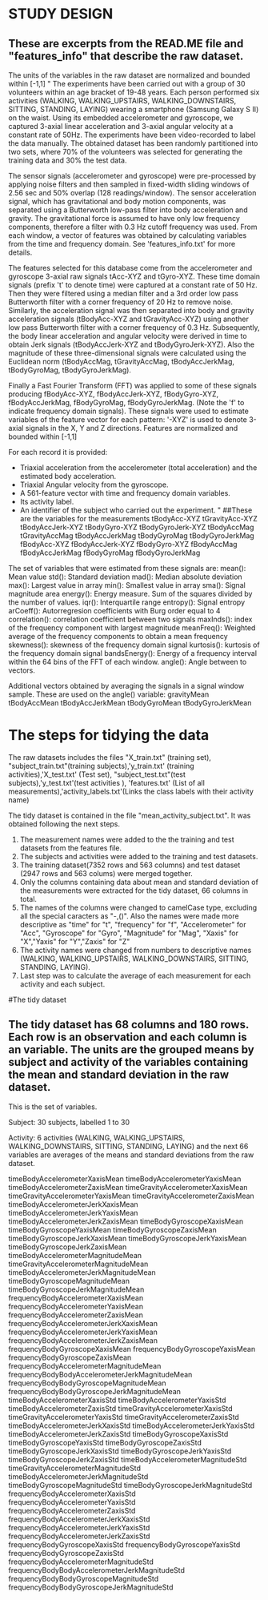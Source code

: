 # STUDY DESIGN
## These are excerpts from the READ.ME file and "features_info" that describe the raw dataset.

The units of the variables in the raw dataset are normalized and bounded within [-1,1]
"
The experiments have been carried out with a group of 30 volunteers within an age bracket of 19-48 years. Each person performed six activities (WALKING, WALKING_UPSTAIRS, WALKING_DOWNSTAIRS, SITTING, STANDING, LAYING) wearing a smartphone (Samsung Galaxy S II) on the waist. Using its embedded accelerometer and gyroscope, we captured 3-axial linear acceleration and 3-axial angular velocity at a constant rate of 50Hz. The experiments have been video-recorded to label the data manually. The obtained dataset has been randomly partitioned into two sets, where 70% of the volunteers was selected for generating the training data and 30% the test data. 

The sensor signals (accelerometer and gyroscope) were pre-processed by applying noise filters and then sampled in fixed-width sliding windows of 2.56 sec and 50% overlap (128 readings/window). The sensor acceleration signal, which has gravitational and body motion components, was separated using a Butterworth low-pass filter into body acceleration and gravity. The gravitational force is assumed to have only low frequency components, therefore a filter with 0.3 Hz cutoff frequency was used. From each window, a vector of features was obtained by calculating variables from the time and frequency domain. See 'features_info.txt' for more details. 

The features selected for this database come from the accelerometer and gyroscope 3-axial raw signals tAcc-XYZ and tGyro-XYZ. These time domain signals (prefix 't' to denote time) were captured at a constant rate of 50 Hz. Then they were filtered using a median filter and a 3rd order low pass Butterworth filter with a corner frequency of 20 Hz to remove noise. Similarly, the acceleration signal was then separated into body and gravity acceleration signals (tBodyAcc-XYZ and tGravityAcc-XYZ) using another low pass Butterworth filter with a corner frequency of 0.3 Hz. 
Subsequently, the body linear acceleration and angular velocity were derived in time to obtain Jerk signals (tBodyAccJerk-XYZ and tBodyGyroJerk-XYZ). Also the magnitude of these three-dimensional signals were calculated using the Euclidean norm (tBodyAccMag, tGravityAccMag, tBodyAccJerkMag, tBodyGyroMag, tBodyGyroJerkMag). 

Finally a Fast Fourier Transform (FFT) was applied to some of these signals producing fBodyAcc-XYZ, fBodyAccJerk-XYZ, fBodyGyro-XYZ, fBodyAccJerkMag, fBodyGyroMag, fBodyGyroJerkMag. (Note the 'f' to indicate frequency domain signals). 
These signals were used to estimate variables of the feature vector for each pattern:  '-XYZ' is used to denote 3-axial signals in the X, Y and Z directions.
Features are normalized and bounded within [-1,1]

For each record it is provided:
- Triaxial acceleration from the accelerometer (total acceleration) and the estimated body acceleration.
- Triaxial Angular velocity from the gyroscope. 
- A 561-feature vector with time and frequency domain variables. 
- Its activity label. 
- An identifier of the subject who carried out the experiment.
"
##These are the variables for the measurements
tBodyAcc-XYZ
tGravityAcc-XYZ
tBodyAccJerk-XYZ
tBodyGyro-XYZ
tBodyGyroJerk-XYZ
tBodyAccMag
tGravityAccMag
tBodyAccJerkMag
tBodyGyroMag
tBodyGyroJerkMag
fBodyAcc-XYZ
fBodyAccJerk-XYZ
fBodyGyro-XYZ
fBodyAccMag
fBodyAccJerkMag
fBodyGyroMag
fBodyGyroJerkMag

The set of variables that were estimated from these signals are: 
mean(): Mean value
std(): Standard deviation
mad(): Median absolute deviation 
max(): Largest value in array
min(): Smallest value in array
sma(): Signal magnitude area
energy(): Energy measure. Sum of the squares divided by the number of values. 
iqr(): Interquartile range 
entropy(): Signal entropy
arCoeff(): Autorregresion coefficients with Burg order equal to 4
correlation(): correlation coefficient between two signals
maxInds(): index of the frequency component with largest magnitude
meanFreq(): Weighted average of the frequency components to obtain a mean frequency
skewness(): skewness of the frequency domain signal 
kurtosis(): kurtosis of the frequency domain signal 
bandsEnergy(): Energy of a frequency interval within the 64 bins of the FFT of each window.
angle(): Angle between to vectors.

Additional vectors obtained by averaging the signals in a signal window sample. These are used on the angle() variable:
gravityMean
tBodyAccMean
tBodyAccJerkMean
tBodyGyroMean
tBodyGyroJerkMean

# The steps for tidying the data
The raw datasets includes the files "X_train.txt" (training set), "subject_train.txt"(training subjects),'y_train.txt' (training activities),'X_test.txt' (Test set), "subject_test.txt"(test subjects),'y_test.txt'(test activities ), 'features.txt' (List of all measurements),'activity_labels.txt'(Links the class labels with their activity name)

The tidy dataset is contained in the file "mean_activity_subject.txt". It was  obtained following the next steps.

1. The measurement names were added to the the training and test datasets from the features file.
2. The subjects and activities were added to the training and test datasets. 
3. The training dataset(7352 rows and 563 columns) and test dataset (2947 rows and 563 colums) were merged together.
4. Only the columns containing data about mean and standard deviation of the measurements were extracted for the tidy dataset, 66 columns in total.
5. The names of the columns were changed to camelCase type, excluding all the special caracters as "-,()".  Also the names were made more descriptive as "time" for "t", "frequency" for "f", "Accelerometer" for "Acc", "Gyroscope" for "Gyro", "Magnitude" for "Mag", "Xaxis" for "X","Yaxis" for "Y","Zaxis" for "Z"
6. The activity names were changed from numbers to descriptive names (WALKING, WALKING_UPSTAIRS, WALKING_DOWNSTAIRS, SITTING, STANDING, LAYING).
7. Last step was to calculate the average of each measurement for each activity and each subject.

#The tidy dataset
## The tidy dataset has 68 columns and 180 rows. Each row is an observation and each column is an variable. The units are the grouped means by subject and activity of the variables containing the mean and standard deviation in the raw dataset. 
This is the set of variables.

Subject: 30 subjects, labelled 1 to 30

Activity: 6 activities (WALKING, WALKING_UPSTAIRS, WALKING_DOWNSTAIRS, SITTING, STANDING, LAYING)
and the next 66 variables are averages of the means and standard deviations from the raw dataset.

timeBodyAccelerometerXaxisMean
timeBodyAccelerometerYaxisMean
timeBodyAccelerometerZaxisMean
timeGravityAccelerometerXaxisMean
timeGravityAccelerometerYaxisMean
timeGravityAccelerometerZaxisMean
timeBodyAccelerometerJerkXaxisMean
timeBodyAccelerometerJerkYaxisMean
timeBodyAccelerometerJerkZaxisMean
timeBodyGyroscopeXaxisMean
timeBodyGyroscopeYaxisMean
timeBodyGyroscopeZaxisMean
timeBodyGyroscopeJerkXaxisMean
timeBodyGyroscopeJerkYaxisMean
timeBodyGyroscopeJerkZaxisMean
timeBodyAccelerometerMagnitudeMean
timeGravityAccelerometerMagnitudeMean
timeBodyAccelerometerJerkMagnitudeMean
timeBodyGyroscopeMagnitudeMean
timeBodyGyroscopeJerkMagnitudeMean
frequencyBodyAccelerometerXaxisMean
frequencyBodyAccelerometerYaxisMean
frequencyBodyAccelerometerZaxisMean
frequencyBodyAccelerometerJerkXaxisMean
frequencyBodyAccelerometerJerkYaxisMean
frequencyBodyAccelerometerJerkZaxisMean
frequencyBodyGyroscopeXaxisMean
frequencyBodyGyroscopeYaxisMean
frequencyBodyGyroscopeZaxisMean
frequencyBodyAccelerometerMagnitudeMean
frequencyBodyBodyAccelerometerJerkMagnitudeMean
frequencyBodyBodyGyroscopeMagnitudeMean
frequencyBodyBodyGyroscopeJerkMagnitudeMean
timeBodyAccelerometerXaxisStd
timeBodyAccelerometerYaxisStd
timeBodyAccelerometerZaxisStd
timeGravityAccelerometerXaxisStd
timeGravityAccelerometerYaxisStd
timeGravityAccelerometerZaxisStd
timeBodyAccelerometerJerkXaxisStd
timeBodyAccelerometerJerkYaxisStd
timeBodyAccelerometerJerkZaxisStd
timeBodyGyroscopeXaxisStd
timeBodyGyroscopeYaxisStd
timeBodyGyroscopeZaxisStd
timeBodyGyroscopeJerkXaxisStd
timeBodyGyroscopeJerkYaxisStd
timeBodyGyroscopeJerkZaxisStd
timeBodyAccelerometerMagnitudeStd
timeGravityAccelerometerMagnitudeStd
timeBodyAccelerometerJerkMagnitudeStd
timeBodyGyroscopeMagnitudeStd
timeBodyGyroscopeJerkMagnitudeStd
frequencyBodyAccelerometerXaxisStd
frequencyBodyAccelerometerYaxisStd
frequencyBodyAccelerometerZaxisStd
frequencyBodyAccelerometerJerkXaxisStd
frequencyBodyAccelerometerJerkYaxisStd
frequencyBodyAccelerometerJerkZaxisStd
frequencyBodyGyroscopeXaxisStd
frequencyBodyGyroscopeYaxisStd
frequencyBodyGyroscopeZaxisStd
frequencyBodyAccelerometerMagnitudeStd
frequencyBodyBodyAccelerometerJerkMagnitudeStd
frequencyBodyBodyGyroscopeMagnitudeStd
frequencyBodyBodyGyroscopeJerkMagnitudeStd
